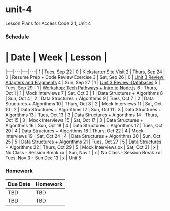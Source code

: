 # unit-4
Lesson Plans for Access Code 2.1, Unit 4

### Schedule

 # |  Date | Week | Lesson |
|---|---|---|---|
1 | Tues, Sep 22 | 0 | [Kickstarter Site Visit](https://www.google.com/maps/preview#!data=!1m4!1m3!1d3023!2d-73.9611116!3d40.7304539!4m13!3m12!1m0!1m1!1s58+Kent+St,+Brooklyn,+NY+11222!3m8!1m3!1d12094!2d-73.9884189!3d40.7313029!3m2!1i1024!2i768!4f13.1&fid=0)
2 | Thurs, Sep 24 | 0 | Resume Prep + Code Review Exercise
3 | Sat, Sep 26 | 0 | [Unit 3 Review: Adapters and Fragments](/lessons/3_ReviewAdaptersFragments.md)
4 | Sun, Sep 27 | 1 | [Unit 3 Review: Databases](/lessons/4_ReviewDatabases.md)
5 | Tues, Sep 29 | 1 | [Workshop: Tech Pathways + Intro to Node.js](/lessons/5_Nodejs.md)
6 | Thurs, Oct 1 | 1 | Mock Interviews
7 | Sat, Oct 3 | 1 | Data Structures + Algorithms
8 | Sun, Oct 4 | 2 | Data Structures + Algorithms
9 | Tues, Oct 7 | 2 | Data Structures + Algorithms
10 | Thurs, Oct 8 | 2 | Mock Interviews
11 | Sat, Oct 10 | 2 | Data Structures + Algorithms
12 | Sun, Oct 11 | 3 | Data Structures + Algorithms
13 | Tues, Oct 13 | 3 | Data Structures + Algorithms
14 | Thurs, Oct 15 | 3 | Mock Interviews
15 | Sat, Oct 17 | 3 | Data Structures + Algorithms
16 | Sun, Oct 18 | 4 | Data Structures + Algorithms
17 | Tues, Oct 20 | 4 | Data Structures + Algorithms
18 | Thurs, Oct 22 | 4 | Mock Interviews
19 | Sat, Oct 24 | 4 | Data Structures + Algorithms
20 | Sun, Oct 25 | 5 | Data Structures + Algorithms
21 | Tues, Oct 27 | 5 | Data Structures + Algorithms
22 | Thurs, Oct 29 | 5 | Mock Interviews
xx | Sat, Oct 31 | x | No Class - Session Break
xx | Sun, Nov 1 | x | No Class - Session Break
xx | Tues, Nov 3 - Sun Dec 13 | x | Unit 5


### Homework
| Due Date | Homework|  
|---|---|
|TBD | TBD |  
|TBD | TBD |  
